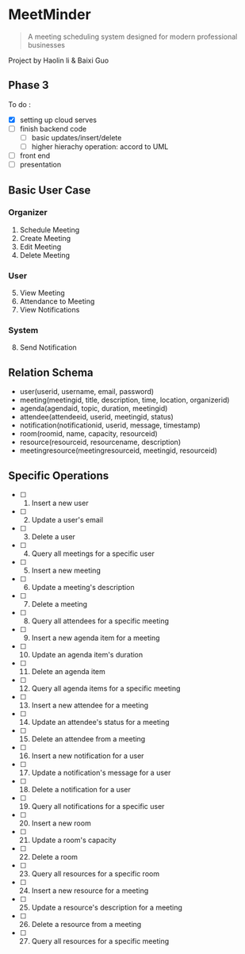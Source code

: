 # MeetMinder
> A meeting scheduling system designed for modern professional businesses

Project by Haolin li &amp; Baixi Guo

## Phase 3

To do :
- [x] setting up cloud serves
- [ ] finish backend code
  - [ ] basic updates/insert/delete
  - [ ] higher hierachy operation: accord to UML 
- [ ] front end
- [ ] presentation

## Basic User Case
### Organizer
1. Schedule Meeting
2. Create Meeting
3. Edit Meeting
4. Delete Meeting
### User
5. View Meeting
6. Attendance to Meeting
7. View Notifications
### System
8. Send Notification

## Relation Schema
- user(userid, username, email, password)
- meeting(meetingid, title, description, time, location, organizerid)
- agenda(agendaid, topic, duration, meetingid)
- attendee(attendeeid, userid, meetingid, status)
- notification(notificationid, userid, message, timestamp)
- room(roomid, name, capacity, resourceid)
- resource(resourceid, resourcename, description)
- meetingresource(meetingresourceid, meetingid, resourceid)

## Specific Operations
- [ ] 1. Insert a new user
- [ ] 2. Update a user's email
- [ ] 3. Delete a user
- [ ] 4. Query all meetings for a specific user
- [ ] 5. Insert a new meeting
- [ ] 6. Update a meeting's description
- [ ] 7. Delete a meeting
- [ ] 8. Query all attendees for a specific meeting
- [ ] 9. Insert a new agenda item for a meeting
- [ ] 10. Update an agenda item's duration
- [ ] 11. Delete an agenda item
- [ ] 12. Query all agenda items for a specific meeting
- [ ] 13. Insert a new attendee for a meeting
- [ ] 14. Update an attendee's status for a meeting
- [ ] 15. Delete an attendee from a meeting
- [ ] 16. Insert a new notification for a user
- [ ] 17. Update a notification's message for a user
- [ ] 18. Delete a notification for a user
- [ ] 19. Query all notifications for a specific user
- [ ] 20. Insert a new room
- [ ] 21. Update a room's capacity
- [ ] 22. Delete a room
- [ ] 23. Query all resources for a specific room
- [ ] 24. Insert a new resource for a meeting
- [ ] 25. Update a resource's description for a meeting
- [ ] 26. Delete a resource from a meeting
- [ ] 27. Query all resources for a specific meeting
